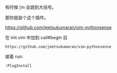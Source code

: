 有时候 [m 会跳到大括号。

那你就装个这个插件。

https://github.com/jeetsukumaran/vim-pythonsense

在 init.vim 中加到 call#begin 后

```
https://github.com/jeetsukumaran/vim-pythonsense
```

接着 run:

```
:PlugInstall
```

